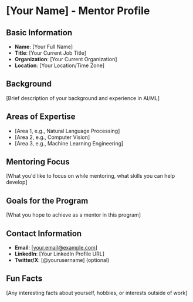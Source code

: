 # [Your Name] - Mentor Profile

## Basic Information
- **Name**: [Your Full Name]
- **Title**: [Your Current Job Title]
- **Organization**: [Your Current Organization]
- **Location**: [Your Location/Time Zone]

## Background
[Brief description of your background and experience in AI/ML]

## Areas of Expertise
- [Area 1, e.g., Natural Language Processing]
- [Area 2, e.g., Computer Vision]
- [Area 3, e.g., Machine Learning Engineering]

## Mentoring Focus
[What you'd like to focus on while mentoring, what skills you can help develop]

## Goals for the Program
[What you hope to achieve as a mentor in this program]

## Contact Information
- **Email**: [your.email@example.com]
- **LinkedIn**: [Your LinkedIn Profile URL]
- **Twitter/X**: [@yourusername] (optional)

## Fun Facts
[Any interesting facts about yourself, hobbies, or interests outside of work]